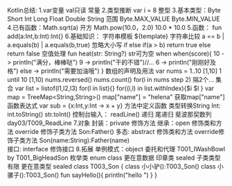 Kotlin总结:
    1.var变量 val只读 常量
    2.类型推断 var i = 8 整型
    3.基本类型：Byte Short Int Long Float Double String 范围 Byte.MAX_VALUE  Byte.MIN_VALUE
    4.已有函数：Math.sqrt(a) 开方  Math.pow(10.0，2.0)  10.0 * 10.0
    5.函数： fun add(a:Int,b:Int):Int{}
    6.基础知识：
        字符串模板 ${template}
        字符串比较 a == b | a.equals(b) | a.equals(b,true) 忽略大小写
        if else  if(a > b) return true else return false
        空值处理   fun heat(str: String?) str可为空
        when
            when(score){
                    10 -> println("满分，棒棒哒")
                    9 -> println("干的不错")//...
                    6 -> println("刚刚好及格")
                    else -> println("需要加油哦")
                }
        数组的声明及用法  var nums = 1..10 [1,10]  1 until 10 [1,10)  nums.reversed() nums.count()  for(i in nums step 2) 隔2个...
        集合
            var list = listof(l1,l2,l3) for(l in list){}  for((i,l) in list.withIndex){$i $l } 
            var map = TreeMap<String,String>()  map["name"] = "helena"  获取map["name"]
        函数表达式
            var sub = {x:Int,y:Int -> x + y}  方法中定义函数
        类型转换String Int:   int.toString()  str.toInt()
        控制台输入： readLine()  递归  尾递归  斐波那契数列 day03/T009_ReadLine
    7.对象
        封装：private 修饰方法
        继承：open 修饰类和方法  override 修饰子类方法   Son:Father()
        多态: abstract 修饰类和方法  override修饰子类方法  Son(name:String):Father(name)  
        接口: interface 修饰接口
    8.拓展
        单例模式：object
        委托和代理  T001_IWashBowl by T001_BigHeadSon
        枚举类 enum class 更在意数据
        印章类 sealed 子类类型有限  更在意类型
            sealed class T003_Son {
                class 小小驴():T003_Son()
                class 小骡子():T003_Son()
                fun sayHello(){
                    println("hello ")
                }
            }
        